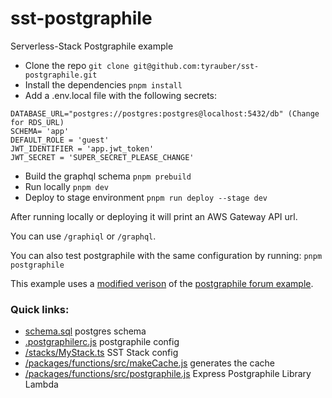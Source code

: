 # sst-postgraphile

Serverless-Stack Postgraphile example

- Clone the repo
`git clone git@github.com:tyrauber/sst-postgraphile.git`
- Install the dependencies
`pnpm install`
- Add a .env.local file with the following secrets:
```
DATABASE_URL="postgres://postgres:postgres@localhost:5432/db" (Change for RDS_URL)
SCHEMA= 'app'
DEFAULT_ROLE = 'guest'
JWT_IDENTIFIER = 'app.jwt_token'
JWT_SECRET = 'SUPER_SECRET_PLEASE_CHANGE'
```
- Build the graphql schema
`pnpm prebuild`
- Run locally 
`pnpm dev`
- Deploy to stage environment
`pnpm run deploy --stage dev`

After running locally or deploying it will print an AWS Gateway API url.

You can use `/graphiql` or `/graphql`.

You can also test postgraphile with the same configuration by running:
`pnpm postgraphile`

This example uses a [modified verison](https://github.com/tyrauber/sst-postgraphile/blob/main/schema.sql) of the [postgraphile forum example](https://github.com/graphile/postgraphile/blob/main/examples/forum/TUTORIAL.md).

### Quick links:
- [schema.sql](https://github.com/tyrauber/sst-postgraphile/blob/main/schema.sql) postgres schema
- [.postgraphilerc.js](https://github.com/tyrauber/sst-postgraphile/blob/main/.postgraphilerc.js) postgraphile config
- [/stacks/MyStack.ts](https://github.com/tyrauber/sst-postgraphile/blob/main/stacks/MyStack.ts) SST Stack config
- [/packages/functions/src/makeCache.js](https://github.com/tyrauber/sst-postgraphile/blob/main/packages/functions/src/makeCache.js) generates the cache
- [/packages/functions/src/postgraphile.js](https://github.com/tyrauber/sst-postgraphile/blob/main/packages/functions/src/postgraphile.js)  Express Postgraphile Library Lambda